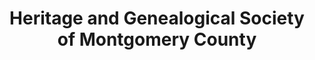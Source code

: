 ---
layout: repo
title: "Heritage and Genealogical Society of Montgomery County"
id: 20356
permalink: repos/20356/
---
